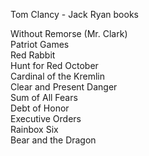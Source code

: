 Tom Clancy - Jack Ryan books

Without Remorse (Mr. Clark)   
Patriot Games  
Red Rabbit   
Hunt for Red October  
Cardinal of the Kremlin  
Clear and Present Danger  
Sum of All Fears  
Debt of Honor  
Executive Orders  
Rainbox Six  
Bear and the Dragon  

